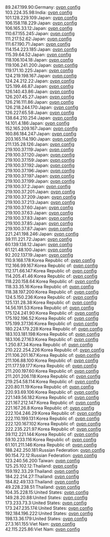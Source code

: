 89.247.199.90:Germany: [ovpn config](vpn/89_247_199_90.ovpn)  
103.224.35.98:India: [ovpn config](vpn/103_224_35_98.ovpn)  
101.128.229.109:Japan: [ovpn config](vpn/101_128_229_109.ovpn)  
106.158.118.229:Japan: [ovpn config](vpn/106_158_118_229.ovpn)  
106.165.33.12:Japan: [ovpn config](vpn/106_165_33_12.ovpn)  
110.67.155.245:Japan: [ovpn config](vpn/110_67_155_245.ovpn)  
111.217.52.62:Japan: [ovpn config](vpn/111_217_52_62.ovpn)  
111.67.190.71:Japan: [ovpn config](vpn/111_67_190_71.ovpn)  
114.154.223.185:Japan: [ovpn config](vpn/114_154_223_185.ovpn)  
115.39.64.52:Japan: [ovpn config](vpn/115_39_64_52.ovpn)  
118.106.104.18:Japan: [ovpn config](vpn/118_106_104_18.ovpn)  
119.106.241.200:Japan: [ovpn config](vpn/119_106_241_200.ovpn)  
119.171.10.225:Japan: [ovpn config](vpn/119_171_10_225.ovpn)  
124.219.198.167:Japan: [ovpn config](vpn/124_219_198_167.ovpn)  
124.24.212.22:Japan: [ovpn config](vpn/124_24_212_22.ovpn)  
125.199.46.87:Japan: [ovpn config](vpn/125_199_46_87.ovpn)  
126.140.43.86:Japan: [ovpn config](vpn/126_140_43_86.ovpn)  
126.207.45.27:Japan: [ovpn config](vpn/126_207_45_27.ovpn)  
126.216.111.86:Japan: [ovpn config](vpn/126_216_111_86.ovpn)  
126.218.244.170:Japan: [ovpn config](vpn/126_218_244_170.ovpn)  
126.227.65.58:Japan: [ovpn config](vpn/126_227_65_58.ovpn)  
138.64.210.254:Japan: [ovpn config](vpn/138_64_210_254.ovpn)  
14.101.4.186:Japan: [ovpn config](vpn/14_101_4_186.ovpn)  
152.165.209.167:Japan: [ovpn config](vpn/152_165_209_167.ovpn)  
160.86.184.247:Japan: [ovpn config](vpn/160_86_184_247.ovpn)  
203.165.114.190:Japan: [ovpn config](vpn/203_165_114_190.ovpn)  
211.135.28.126:Japan: [ovpn config](vpn/211_135_28_126.ovpn)  
219.100.37.119:Japan: [ovpn config](vpn/219_100_37_119.ovpn)  
219.100.37.120:Japan: [ovpn config](vpn/219_100_37_120.ovpn)  
219.100.37.159:Japan: [ovpn config](vpn/219_100_37_159.ovpn)  
219.100.37.192:Japan: [ovpn config](vpn/219_100_37_192.ovpn)  
219.100.37.196:Japan: [ovpn config](vpn/219_100_37_196.ovpn)  
219.100.37.197:Japan: [ovpn config](vpn/219_100_37_197.ovpn)  
219.100.37.199:Japan: [ovpn config](vpn/219_100_37_199.ovpn)  
219.100.37.2:Japan: [ovpn config](vpn/219_100_37_2.ovpn)  
219.100.37.201:Japan: [ovpn config](vpn/219_100_37_201.ovpn)  
219.100.37.209:Japan: [ovpn config](vpn/219_100_37_209.ovpn)  
219.100.37.213:Japan: [ovpn config](vpn/219_100_37_213.ovpn)  
219.100.37.60:Japan: [ovpn config](vpn/219_100_37_60.ovpn)  
219.100.37.63:Japan: [ovpn config](vpn/219_100_37_63.ovpn)  
219.100.37.83:Japan: [ovpn config](vpn/219_100_37_83.ovpn)  
219.100.37.85:Japan: [ovpn config](vpn/219_100_37_85.ovpn)  
219.100.37.87:Japan: [ovpn config](vpn/219_100_37_87.ovpn)  
221.241.198.246:Japan: [ovpn config](vpn/221_241_198_246.ovpn)  
39.111.221.72:Japan: [ovpn config](vpn/39_111_221_72.ovpn)  
60.139.138.12:Japan: [ovpn config](vpn/60_139_138_12.ovpn)  
61.121.48.100:Japan: [ovpn config](vpn/61_121_48_100.ovpn)  
92.202.137.19:Japan: [ovpn config](vpn/92_202_137_19.ovpn)  
110.9.168.178:Korea Republic of: [ovpn config](vpn/110_9_168_178.ovpn)  
112.166.99.167:Korea Republic of: [ovpn config](vpn/112_166_99_167.ovpn)  
112.171.66.147:Korea Republic of: [ovpn config](vpn/112_171_66_147.ovpn)  
114.205.41.46:Korea Republic of: [ovpn config](vpn/114_205_41_46.ovpn)  
118.220.158.64:Korea Republic of: [ovpn config](vpn/118_220_158_64.ovpn)  
118.33.35.16:Korea Republic of: [ovpn config](vpn/118_33_35_16.ovpn)  
118.38.197.200:Korea Republic of: [ovpn config](vpn/118_38_197_200.ovpn)  
124.5.150.236:Korea Republic of: [ovpn config](vpn/124_5_150_236.ovpn)  
125.131.28.38:Korea Republic of: [ovpn config](vpn/125_131_28_38.ovpn)  
14.56.191.53:Korea Republic of: [ovpn config](vpn/14_56_191_53.ovpn)  
175.124.241.90:Korea Republic of: [ovpn config](vpn/175_124_241_90.ovpn)  
175.192.196.52:Korea Republic of: [ovpn config](vpn/175_192_196_52.ovpn)  
175.199.37.136:Korea Republic of: [ovpn config](vpn/175_199_37_136.ovpn)  
180.224.179.228:Korea Republic of: [ovpn config](vpn/180_224_179_228.ovpn)  
183.103.181.198:Korea Republic of: [ovpn config](vpn/183_103_181_198.ovpn)  
183.106.27.163:Korea Republic of: [ovpn config](vpn/183_106_27_163.ovpn)  
1.250.87.34:Korea Republic of: [ovpn config](vpn/1_250_87_34.ovpn)  
210.222.254.226:Korea Republic of: [ovpn config](vpn/210_222_254_226.ovpn)  
211.106.201.167:Korea Republic of: [ovpn config](vpn/211_106_201_167.ovpn)  
211.106.88.100:Korea Republic of: [ovpn config](vpn/211_106_88_100.ovpn)  
211.177.59.177:Korea Republic of: [ovpn config](vpn/211_177_59_177.ovpn)  
211.200.197.60:Korea Republic of: [ovpn config](vpn/211_200_197_60.ovpn)  
211.201.206.118:Korea Republic of: [ovpn config](vpn/211_201_206_118.ovpn)  
219.254.58.114:Korea Republic of: [ovpn config](vpn/219_254_58_114.ovpn)  
220.80.11.19:Korea Republic of: [ovpn config](vpn/220_80_11_19.ovpn)  
220.93.69.106:Korea Republic of: [ovpn config](vpn/220_93_69_106.ovpn)  
221.149.56.182:Korea Republic of: [ovpn config](vpn/221_149_56_182.ovpn)  
221.167.212.147:Korea Republic of: [ovpn config](vpn/221_167_212_147.ovpn)  
221.167.26.8:Korea Republic of: [ovpn config](vpn/221_167_26_8.ovpn)  
222.104.246.29:Korea Republic of: [ovpn config](vpn/222_104_246_29.ovpn)  
222.110.199.131:Korea Republic of: [ovpn config](vpn/222_110_199_131.ovpn)  
222.120.167.102:Korea Republic of: [ovpn config](vpn/222_120_167_102.ovpn)  
222.235.221.97:Korea Republic of: [ovpn config](vpn/222_235_221_97.ovpn)  
39.112.221.144:Korea Republic of: [ovpn config](vpn/39_112_221_144.ovpn)  
59.10.233.116:Korea Republic of: [ovpn config](vpn/59_10_233_116.ovpn)  
61.101.211.146:Korea Republic of: [ovpn config](vpn/61_101_211_146.ovpn)  
188.242.250.181:Russian Federation: [ovpn config](vpn/188_242_250_181.ovpn)  
90.154.72.12:Russian Federation: [ovpn config](vpn/90_154_72_12.ovpn)  
123.240.56.200:Taiwan: [ovpn config](vpn/123_240_56_200.ovpn)  
125.25.102.12:Thailand: [ovpn config](vpn/125_25_102_12.ovpn)  
159.192.33.29:Thailand: [ovpn config](vpn/159_192_33_29.ovpn)  
184.22.214.27:Thailand: [ovpn config](vpn/184_22_214_27.ovpn)  
184.82.49.133:Thailand: [ovpn config](vpn/184_82_49_133.ovpn)  
49.228.238.51:Thailand: [ovpn config](vpn/49_228_238_51.ovpn)  
104.35.228.15:United States: [ovpn config](vpn/104_35_228_15.ovpn)  
149.28.20.88:United States: [ovpn config](vpn/149_28_20_88.ovpn)  
173.233.73.3:United States: [ovpn config](vpn/173_233_73_3.ovpn)  
173.247.235.174:United States: [ovpn config](vpn/173_247_235_174.ovpn)  
192.184.196.222:United States: [ovpn config](vpn/192_184_196_222.ovpn)  
198.13.36.179:United States: [ovpn config](vpn/198_13_36_179.ovpn)  
27.3.161.155:Viet Nam: [ovpn config](vpn/27_3_161_155.ovpn)  
42.115.225.86:Viet Nam: [ovpn config](vpn/42_115_225_86.ovpn)  

